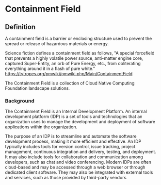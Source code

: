 # Containment Field

## Definition

A containment field is a barrier or enclosing structure used to prevent the spread or release of hazardous materials or energy.

Science fiction defines a containment field as follows, "A special forcefield that prevents a highly volatile power source, anti-matter engine core, captured Super-Entity, an orb of Pure Energy, etc., from obliterating everything around it in a flash of pure white." <https://tvtropes.org/pmwiki/pmwiki.php/Main/ContainmentField>

The Containment Field is a collection of Cloud Native Computing Foundation landscape solutions.

### Background

The Containment Field is an Internal Development Platform. An internal development platform (IDP) is a set of tools and technologies that an organization uses to manage the development and deployment of software applications within the organization.

The purpose of an IDP is to streamline and automate the software development process, making it more efficient and effective. An IDP typically includes tools for version control, issue tracking, project management, continuous integration and delivery, testing, and deployment. It may also include tools for collaboration and communication among developers, such as chat and video conferencing. Modern IDPs are often cloud-based and may be accessed through a web browser or through dedicated client software. They may also be integrated with external tools and services, such as those provided by third-party vendors.
